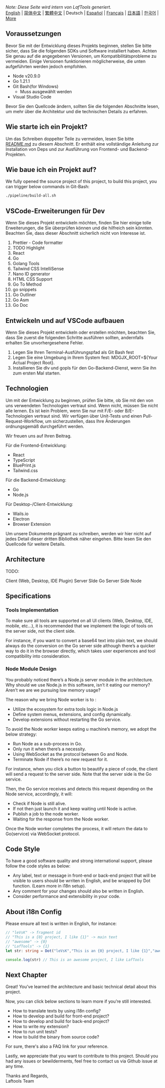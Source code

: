 <i>Note: Diese Seite wird intern von LafTools generiert.</i> <br/> [English](/docs/en_US/CONTRIBUTION.md)  |  [简体中文](/docs/zh_CN/CONTRIBUTION.md)  |  [繁體中文](/docs/zh_HK/CONTRIBUTION.md)  |  Deutsch  |  [Español](/docs/es/CONTRIBUTION.md)  |  [Français](/docs/fr/CONTRIBUTION.md)  |  [日本語](/docs/ja/CONTRIBUTION.md)  |  [한국어](/docs/ko/CONTRIBUTION.md) | [More](/docs/) <br/>

## Voraussetzungen

Bevor Sie mit der Entwicklung dieses Projekts beginnen, stellen Sie bitte sicher, dass Sie die folgenden SDKs und Software installiert haben. Achten Sie genau auf die angegebenen Versionen, um Kompatibilitätsprobleme zu vermeiden. Einige Versionen funktionieren möglicherweise, die unten aufgeführten werden jedoch empfohlen.

- Node v20.9.0
- Go 1.21.1
- Git Bash(for Windows)
  - Muss ausgewählt werden
- Visual Studio Code

Bevor Sie den Quellcode ändern, sollten Sie die folgenden Abschnitte lesen, um mehr über die Architektur und die technischen Details zu erfahren.

## Wie starte ich ein Projekt?

Um das Schreiben doppelter Teile zu vermeiden, lesen Sie bitte [README.md](../README.md) zu diesem Abschnitt. Er enthält eine vollständige Anleitung zur Installation von Deps und zur Ausführung von Frontend- und Backend-Projekten.

## Wie baue ich ein Projekt auf?

We fully opened the source project of this project, to build this project, you can trigger below commands in Git-Bash:

```bash
./pipeline/build-all.sh
```

## VSCode-Erweiterungen für Dev

Wenn Sie dieses Projekt entwickeln möchten, finden Sie hier einige tolle Erweiterungen, die Sie überprüfen können und die hilfreich sein könnten. Beachten Sie, dass dieser Abschnitt sicherlich nicht von Interesse ist.

1. Prettier - Code formatter
2. TODO Highlight
3. React
4. Go
5. Golang Tools
6. Tailwind CSS IntelliSense
7. Nano ID generator
8. HTML CSS Support
9. Go To Method
10. go snippets
11. Go Outliner
12. Go Asm
13. Go Doc

## Entwickeln und auf VSCode aufbauen

Wenn Sie dieses Projekt entwickeln oder erstellen möchten, beachten Sie, dass Sie zuerst die folgenden Schritte ausführen sollten, andernfalls erhalten Sie unvorhergesehene Fehler.

1. Legen Sie Ihren Terminal-Ausführungspfad als Git Bash fest
2. Legen Sie eine Umgebung in Ihrem System fest: MDGJX_ROOT=${Your Actual Project Root}.
3. Installieren Sie dlv und gopls für den Go-Backend-Dienst, wenn Sie ihn zum ersten Mal starten.

## Technologien

Um mit der Entwicklung zu beginnen, prüfen Sie bitte, ob Sie mit den von uns verwendeten Technologien vertraut sind. Wenn nicht, müssen Sie nicht alle lernen. Es ist kein Problem, wenn Sie nur mit F/E- oder B/E-Technologien vertraut sind. Wir verfügen über Unit-Tests und einen Pull-Request-Workflow, um sicherzustellen, dass Ihre Änderungen ordnungsgemäß durchgeführt werden.

Wir freuen uns auf Ihren Beitrag.

Für die Frontend-Entwicklung:

- React
- TypeScript
- BluePrint.js
- Tailwind.css

Für die Backend-Entwicklung:

- Go
- Node.js

Für Desktop-/Client-Entwicklung:

- Wails.io
- Electron
- Browser Extension

Um unsere Dokumente prägnant zu schreiben, werden wir hier nicht auf jedes Detail dieser dritten Bibliothek näher eingehen. Bitte lesen Sie den Quellcode für weitere Details.

## Architecture

TODO:

Client (Web, Desktop, IDE Plugin)
<interact with>
Server SIde Go
<interact with>
Server Side Node

## Specifications

### Tools Implementation

To make sure all tools are supported on all UI clients (Web, Desktop, IDE, mobile, etc…), it is recommended that we implement the logic of tools on the server side, not the client side.

For instance, if you want to convert a base64 text into plain text, we should always do the conversion on the Go server side although there’s a quicker way to do it in the browser directly, which takes user experiences and tool compatibility into consideration.

### Node Module Design

You probably noticed there’s a Node.js server module in the architecture. Why should we use Node.js in this software, isn’t it eating our memory? Aren’t we are we pursuing low memory usage?

The reason why we bring Node worker is to :

- Utilize the ecosystem for extra tools logic in Node.js
- Define system menus, extensions, and config dynamically.
- Develop extensions without restarting the Go service.

To avoid the Node worker keeps eating u machine’s memory, we adopt the below strategy:

- Run Node as a sub-process in Go.
- Only run it when there’s a necessity.
- Using WebSocket as the protocol between Go and Node.
- Terminate Node if there’s no new request for it.

For instance, when you click a button to beautify a piece of code, the client will send a request to the server side. Note that the server side is the Go service.

Then, the Go service receives and detects this request depending on the Node service, accordingly, it will:

- Check if Node is still alive.
- If not then just launch it and keep waiting until Node is active.
- Publish a job to the node worker.
- Waiting for the response from the Node worker.

Once the Node worker completes the process, it will return the data to Go(service) via WebSocket protocol.

## Code Style

To have a good software quality and strong international support, please follow the code styles as below:

- Any label, text or message in front-end or back-end project that will be visible to users should be wrriten in English, and be wrapped by Dot function. (Learn more in i18n setup).
- Any comment for your changes should also be written in English.
- Consider performance and extensibility in your code.

## About i18n Config

Please ensure all text is written in English, for instance:

```Typescript
// "leVsK" -> fragment id
// "This is a {0} project, I like {1}" -> main text
// "awesome" -> {0}
// "LafTools" -> {1}
let str: string = Dot("leVsK","This is an {0} project, I like {1}","awesome","LafTools")

console.log(str) // This is an awesome project, I like LafTools
```

## Next Chapter

Great! You’ve learned the architecture and basic technical detail about this project.

Now, you can click below sections to learn more if you’re still interested.

- How to translate texts by using i18n config?
- How to develop and build for front-end project?
- How to develop and build for back-end project?
- How to write my extension?
- How to run unit tests?
- How to build the binary from source code?

For sure, there's also a FAQ link for your reference.

Lastly, we appreciate that you want to contribute to this project. Should you had any issues or bewilderments, feel free to contact us via Github issue at any time.

Thanks and Regards,  
Laftools Team
